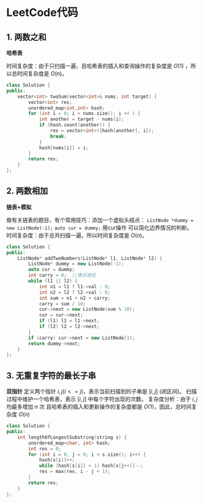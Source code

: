 # LeetCode代码

## 1. 两数之和

**哈希表**

时间复杂度：由于只扫描一遍，且哈希表的插入和查询操作的复杂度是 $O(1)$
，所以总时间复杂度是 $O(n)$。

```c++
class Solution {
public:
    vector<int> twoSum(vector<int>& nums, int target) {
        vector<int> res;
        unordered_map<int,int> hash;
        for (int i = 0; i < nums.size(); i ++ ) {
            int another = target - nums[i];
            if (hash.count(another)) {
                res = vector<int>({hash[another], i});
                break;
            }
            hash[nums[i]] = i;
        }
        return res;
    }
};

```



## 2. 两数相加

**链表+模拟**

做有关链表的题目，有个常用技巧：添加一个虚拟头结点：
`ListNode *dummy = new ListNode(-1);`
`auto cur = dummy;` 用cur操作
可以简化边界情况的判断。
时间复杂度：由于总共扫描一遍，所以时间复杂度是 $O(n)$。

```c++
class Solution {
public:
    ListNode* addTwoNumbers(ListNode* l1, ListNode* l2) {
        ListNode* dummy = new ListNode(-1);
        auto cur = dummy;
        int carry = 0;  //表示进位
        while (l1 || l2) {
            int n1 = l1 ? l1->val : 0;
            int n2 = l2 ? l2->val : 0;
            int sum = n1 + n2 + carry;
            carry = sum / 10;
            cur->next = new ListNode(sum % 10);
            cur = cur->next;
            if (l1) l1 = l1->next;
            if (l2) l2 = l2->next;
        }
        if (carry) cur->next = new ListNode(1);
        return dummy->next;
    }
};
```



## 3. 无重复字符的最长子串

**双指针**
定义两个指针 $i,j(i<=j)$，表示当前扫描到的子串是 $[i,j]$ (闭区间)。
扫描过程中维护一个哈希表，表示 $[i,j]$ 中每个字符出现的次数。
复杂度分析：由于 $i,j$ 均最多增加 $n$ 次
且哈希表的插入和更新操作的复杂度都是 $O(1)$，因此，总时间复杂度 $O(n)$

```c++
class Solution {
public:
    int lengthOfLongestSubstring(string s) {
        unordered_map<char, int> hash;
        int res = 0;
        for (int i = 0, j = 0; i < s.size(); i++) {
            hash[s[i]]++;
            while (hash[s[i]] > 1) hash[s[j++]]--;
            res = max(res, i - j + 1);
        }
        return res;
    }
};
```

